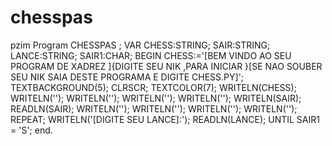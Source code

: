 # chesspas
pzim
Program CHESSPAS ;
VAR 
CHESS:STRING;
SAIR:STRING;
LANCE:STRING;
SAIR1:CHAR;
BEGIN
CHESS:='[BEM VINDO AO SEU PROGRAM DE XADREZ ]{DIGITE SEU NIK ,PARA INICIAR }[SE NAO SOUBER SEU NIK SAIA DESTE PROGRAMA E DIGITE CHESS.PY]';
TEXTBACKGROUND(5);
CLRSCR;
TEXTCOLOR(7);
WRITELN(CHESS);
WRITELN('');
WRITELN('');
WRITELN('');
WRITELN('');
WRITELN(SAIR);
READLN(SAIR);
WRITELN('');
WRITELN('');
WRITELN('');
WRITELN('');
REPEAT;
WRITELN('[DIGITE SEU LANCE]:');
READLN(LANCE);
UNTIL SAIR1 = 'S';
end.


